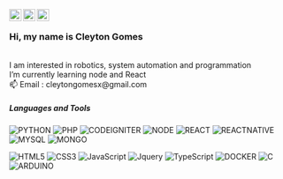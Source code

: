 
<!-- <a href="https://discord.gg/XTW52Kt">
  <img align="left" alt="Abhishek's Discord" width="22px" src="https://raw.githubusercontent.com/peterthehan/peterthehan/master/assets/discord.svg" />
</a> -->
<a href="https://br.linkedin.com/in/cleytoncunhagomes">
  <img align="left" alt="Cleyton Gomes | Linkedin" width="22px" src="https://raw.githubusercontent.com/peterthehan/peterthehan/master/assets/linkedin.svg" />
</a>
<a href="https://twitter.com/Cleytongomesx">
  <img align="left" alt="Cleyton Gomes | Twitter" width="22px" src="https://raw.githubusercontent.com/peterthehan/peterthehan/master/assets/twitter.svg" />
</a>
<a href="https://open.spotify.com/user/22fqqb2yrnhql4s7shq7wl2ra">
  <img align="left" alt="Cleyton Gomes | Spotify" width="22px" src="https://raw.githubusercontent.com/peterthehan/peterthehan/master/assets/spotify.svg" />
</a>

<br/>

<h3>Hi, my name is Cleyton Gomes</h3><br>
I am interested in robotics, system automation and programmation<br>
I’m currently learning node and React <br>
📫 Email : cleytongomesx@gmail.com <br>

<!---
cleytongomes/cleytongomes is a ✨ special ✨ repository because its `README.md` (this file) appears on your GitHub profile.
You can click the Preview link to take a look at your changes.
--->


<!-- ![Cleyton Gomes Github Stats](https://github-readme-stats.vercel.app/api?username=cleytongomes&show_icons=true&title_color=fff&icon_color=79ff97&text_color=9f9f9f&bg_color=151515) -->


##### Languages and Tools

![PYTHON](https://img.shields.io/badge/-Python-000000?style=flat&logo=python)
![PHP](https://img.shields.io/badge/-PHP-000000?style=flat&logo=php)
![CODEIGNITER](https://img.shields.io/badge/-CodeIgniter-000000?style=flat&logo=codeigniter)
![NODE](https://img.shields.io/badge/-Node-000000?style=flat&logo=node.js)
![REACT](https://img.shields.io/badge/-React-000000?style=flat&logo=react)
![REACTNATIVE](https://img.shields.io/badge/-ReactNative-000000?style=flat&logo=react)
![MYSQL](https://img.shields.io/badge/-MySQL-000000?style=flat&logo=mysql)
![MONGO](https://img.shields.io/badge/-Mongo-000000?style=flat&logo=mongodb)

![HTML5](https://img.shields.io/badge/-HTML5-000000?style=flat&logo=html5)
![CSS3](https://img.shields.io/badge/-CSS3-000000?style=flat&logo=css3)
![JavaScript](https://img.shields.io/badge/-JavaScript-000000?style=flat&logo=javascript)
![Jquery](https://img.shields.io/badge/-JQuery-000000?style=flat&logo=jquery)
![TypeScript](https://img.shields.io/badge/-TypeScript-000000?style=flat&logo=typescript)
![DOCKER](https://img.shields.io/badge/-Docker-000000?style=flat&logo=docker)
![C](https://img.shields.io/badge/-C-000000?style=flat&logo=c)
![ARDUINO](https://img.shields.io/badge/-Arduino-000000?style=flat&logo=arduino)
